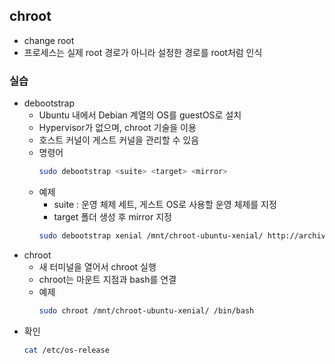 ## chroot

- change root
- 프로세스는 실제 root 경로가 아니라 설정한 경로를 root처럼 인식

### 실습
- debootstrap
    - Ubuntu 내에서 Debian 계열의 OS를 guestOS로 설치
    - Hypervisor가 없으며, chroot 기술을 이용
    - 호스트 커널이 게스트 커널을 관리할 수 있음
    - 명령어
        ```bash
        sudo debootstrap <suite> <target> <mirror>
        ```
    - 예제
        - suite : 운영 체제 세트, 게스트 OS로 사용할 운영 체제를 지정
        - target 폴더 생성 후 mirror 지정
        ```bash
        sudo debootstrap xenial /mnt/chroot-ubuntu-xenial/ http://archive.ubuntu.com/ubuntu/
        ``` 
- chroot
    - 새 터미널을 열어서 chroot 실행
    - chroot는 마운트 지점과 bash를 연결
    - 예제
        ```bash
        sudo chroot /mnt/chroot-ubuntu-xenial/ /bin/bash
        ```
- 확인
    ```bash
    cat /etc/os-release
    ```
